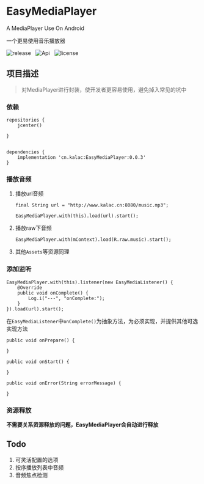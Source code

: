 # EasyMediaPlayer
A MediaPlayer Use On  Android

一个更易使用音乐播放器

![release](https://img.shields.io/github/v/release/kalac2232/EasyMediaPlayer)
&nbsp;
![Api](https://img.shields.io/badge/API-17%2B-brightgreen.svg)
&nbsp;
![license](https://img.shields.io/github/license/kalac2232/EasyMediaPlayer)

## 项目描述
> 对MediaPlayer进行封装，使开发者更容易使用，避免掉入常见的坑中

### 依赖


```
repositories {
    jcenter()

}


dependencies {
    implementation 'cn.kalac:EasyMediaPlayer:0.0.3'
}

```
### 播放音频
1. 播放url音频
    ```
    final String url = "http://www.kalac.cn:8080/music.mp3";

    EasyMediaPlayer.with(this).load(url).start();
    ```
2. 播放raw下音频

    ```
    EasyMediaPlayer.with(mContext).load(R.raw.music).start();
    ```
3. 其他`Assets`等资源同理
### 添加监听
```
EasyMediaPlayer.with(this).listener(new EasyMediaListener() {
    @Override
    public void onComplete() {
        Log.i("---", "onComplete:");
    }
}).load(url).start();
```
在`EasyMediaListener`中`onComplete()`为抽象方法，为必须实现，并提供其他可选实现方法
```
public void onPrepare() {

}

public void onStart() {

}

public void onError(String errorMessage) {

}
```
### 资源释放
**不需要关系资源释放的问题，EasyMediaPlayer会自动进行释放**
## Todo
1. 可灵活配置的选项
2. 按序播放列表中音频
3. 音频焦点检测